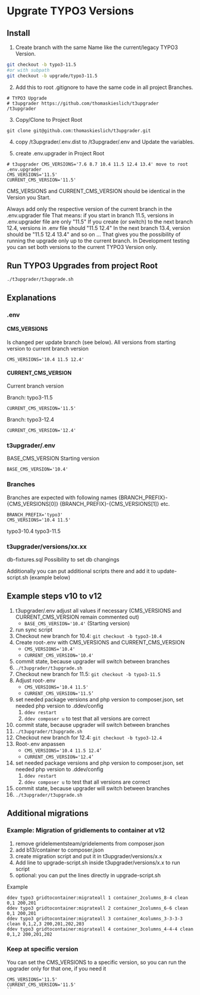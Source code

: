 # Upgrate TYPO3 Versions

## Install
1. Create branch with the same Name like the current/legacy TYPO3 Version.
```bash
git checkout -b typo3-11.5
#or with subpath
git checkout -b upgrade/typo3-11.5
```

2. Add this to root .gitignore to have the same code in all project Branches.
```ignore
# TYPO3 Upgrade
# t3upgrader https://github.com/thomaskieslich/t3upgrader
/t3upgrader
```

3. Copy/Clone to Project Root

`git clone git@github.com:thomaskieslich/t3upgrader.git`

4. copy /t3upgrader/.env.dist to /t3upgrader/.env and Update the variables.

5. create .env.upgrader in Project Root
```
# t3upgrader CMS_VERSIONS='7.6 8.7 10.4 11.5 12.4 13.4' move to root .env.upgrader
CMS_VERSIONS='11.5'
CURRENT_CMS_VERSION='11.5'
```
CMS_VERSIONS and CURRENT_CMS_VERSION should be identical in the Version you Start.

Always add only the respective version of the current branch in the .env.upgrader file
That means: if you start in branch 11.5, versions in .env.upgrader file are only "11.5"
If you create (or switch) to the next branch 12.4, versions in .env file should "11.5 12.4"
In the next branch 13.4, version should be "11.5 12.4 13.4" and so on … That gives you
the possibility of running the upgrade only up to the current branch.
In Development testing you can set both versions to the current TYPO3 Version only.

## Run TYPO3 Upgrades from project Root
```
./t3upgrader/t3upgrade.sh
```

## Explanations

### .env

#### CMS_VERSIONS
Is changed per update branch (see below). All versions from starting version to current branch version
```
CMS_VERSIONS='10.4 11.5 12.4'
```

#### CURRENT_CMS_VERSION
Current branch version

Branch: typo3-11.5
```
CURRENT_CMS_VERSION='11.5'
```

Branch: typo3-12.4
```
CURRENT_CMS_VERSION='12.4'
```

### t3upgrader/.env
BASE_CMS_VERSION
Starting version
```
BASE_CMS_VERSION='10.4'
```

### Branches

Branches are expected with following names
{BRANCH_PREFIX}-{CMS_VERSIONS[0]}
{BRANCH_PREFIX}-{CMS_VERSIONS[1]}
etc.
```
BRANCH_PREFIX='typo3'
CMS_VERSIONS='10.4 11.5'
```
typo3-10.4
typo3-11.5


### t3upgrader/versions/xx.xx
db-fixtures.sql
Possibility to set db changings

Additionally you can put additional scripts there and add it to update-script.sh (example below)

## Example steps v10 to v12

1. t3upgrader/.env adjust all values if necessary (CMS_VERSIONS and CURRENT_CMS_VERSION remain commented out)
    * ```BASE_CMS_VERSION='10.4'``` (Starting version)
2. run sync script
3. Checkout new branch for 10.4: ```git checkout -b typo3-10.4```
5. Create root-.env with CMS_VERSIONS and CURRENT_CMS_VERSION
    * ```CMS_VERSIONS='10.4'```
    * ```CURRENT_CMS_VERSION='10.4'```
6. commit state, because upgrader will switch between branches
7. ```./t3upgrader/t3upgrade.sh```
9. Checkout new branch for 11.5: ```git checkout -b typo3-11.5```
10. Adjust root-.env
    * ```CMS_VERSIONS='10.4 11.5'```
    * ```CURRENT_CMS_VERSION='11.5’```
11. set needed package versions and php version to composer.json, set needed php version to .ddev/config
    1. ```ddev restart```
    2. ```ddev composer u``` to test that all versions are correct
12. commit state, because upgrader will switch between branches
13. ```./t3upgrader/t3upgrade.sh```
14. Checkout new branch for 12.4: ```git checkout -b typo3-12.4```
15. Root-.env anpassen
    * ```CMS_VERSIONS='10.4 11.5 12.4’```
    * ```CURRENT_CMS_VERSION='12.4’```
16. set needed package versions and php version to composer.json, set needed php version to .ddev/config
    1. ```ddev restart```
    2. ```ddev composer u``` to test that all versions are correct
17. commit state, because upgrader will switch between branches
18. ```./t3upgrader/t3upgrade.sh```

## Additional migrations

### Example: Migration of gridlements to container at v12

1. remove gridelementsteam/gridelements from composer.json
2. add b13/container to composer.json
3. create migration script and put it in t3upgrader/versions/x.x
4. Add line to upgrade-script.sh inside t3upgrader/versions/x.x to run script
5. optional: you can put the lines directly in upgrade-script.sh

Example
```
ddev typo3 gridtocontainer:migrateall 1 container_2columns_8-4 clean 0,1 200,201
ddev typo3 gridtocontainer:migrateall 2 container_2columns_6-6 clean 0,1 200,201
ddev typo3 gridtocontainer:migrateall 3 container_4columns_3-3-3-3 clean 0,1,2,3 200,201,202,203
ddev typo3 gridtocontainer:migrateall 4 container_3columns_4-4-4 clean 0,1,2 200,201,202
```

### Keep at specific version

You can set the CMS_VERSIONS to a specific version, so you can run the upgrader only for that one, if you need it

```
CMS_VERSIONS='11.5'
CURRENT_CMS_VERSION='11.5'
``
